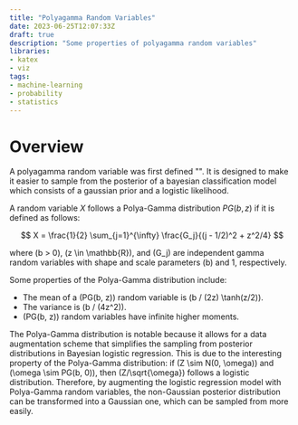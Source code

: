 ```yaml
---
title: "Polyagamma Random Variables"
date: 2023-06-25T12:07:33Z
draft: true
description: "Some properties of polyagamma random variables"
libraries:
- katex
- viz
tags:
- machine-learning
- probability
- statistics
---
```


# Overview

A polyagamma random variable was first defined "". It is designed to make it easier to sample from the posterior of a bayesian classification model which consists of a gaussian prior and a logistic likelihood.


A random variable $X$ follows a Polya-Gamma distribution $PG(b, z)$ if it is defined as follows:

$$
X = \frac{1}{2} \sum_{j=1}^{\infty} \frac{G_j}{(j - 1/2)^2 + z^2/4}
$$

where \(b > 0\), \(z \in \mathbb{R}\), and \(G_j\) are independent gamma random variables with shape and scale parameters \(b\) and 1, respectively.

Some properties of the Polya-Gamma distribution include:

- The mean of a \(PG(b, z)\) random variable is \(b / (2z) \tanh(z/2)\).
- The variance is \(b / (4z^2)\).
- \(PG(b, z)\) random variables have infinite higher moments.

The Polya-Gamma distribution is notable because it allows for a data augmentation scheme that simplifies the sampling from posterior distributions in Bayesian logistic regression. This is due to the interesting property of the Polya-Gamma distribution: if \(Z \sim N(0, \omega)\) and \(\omega \sim PG(b, 0)\), then \(Z/\sqrt{\omega}\) follows a logistic distribution. Therefore, by augmenting the logistic regression model with Polya-Gamma random variables, the non-Gaussian posterior distribution can be transformed into a Gaussian one, which can be sampled from more easily.